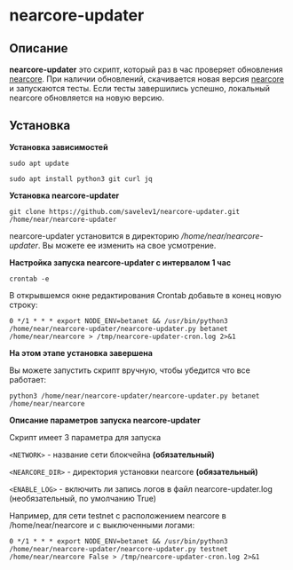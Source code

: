 # nearcore-updater

## Описание

**nearcore-updater** это скрипт, который раз в час проверяет обновления [nearcore](https://github.com/nearprotocol/nearcore). При наличии обновлений, скачивается новая версия [nearcore](https://github.com/nearprotocol/nearcore) и запускаются тесты. Если тесты завершились успешно, локальный nearcore обновляется на новую версию.

## Установка

**Установка зависимостей**

```sudo apt update```

```sudo apt install python3 git curl jq```

**Установка nearcore-updater**

```git clone https://github.com/savelev1/nearcore-updater.git /home/near/nearcore-updater```

nearcore-updater установится в директорию */home/near/nearcore-updater*. Вы можете ее изменить на свое усмотрение.

**Настройка запуска nearcore-updater с интервалом 1 час**

```crontab -e```

В открывшемся окне редактирования Crontab добавьте в конец новую строку:

```0 */1 * * * export NODE_ENV=betanet && /usr/bin/python3 /home/near/nearcore-updater/nearcore-updater.py betanet /home/near/nearcore > /tmp/nearcore-updater-cron.log 2>&1```

**На этом этапе установка завершена**

Вы можете запустить скрипт вручную, чтобы убедится что все работает:

```python3 /home/near/nearcore-updater/nearcore-updater.py betanet /home/near/nearcore```

**Описание параметров запуска nearcore-updater**

Скрипт имеет 3 параметра для запуска

```<NETWORK>``` - название сети блокчейна **(обязательный)**

```<NEARCORE_DIR>``` - директория установки nearcore **(обязательный)**

```<ENABLE_LOG>``` - включить ли запись логов в файл nearcore-updater.log (необязательный, по умолчанию True)

Например, для сети testnet с расположением nearcore в /home/near/nearcore и с выключенными логами:

```0 */1 * * * export NODE_ENV=betanet && /usr/bin/python3 /home/near/nearcore-updater/nearcore-updater.py testnet /home/near/nearcore False > /tmp/nearcore-updater-cron.log 2>&1```
